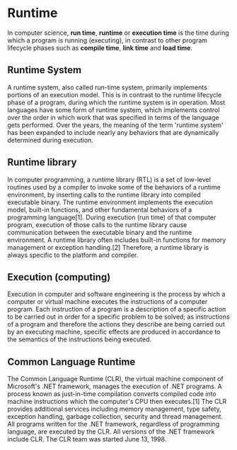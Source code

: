# Runtime
In computer science, __run time__, __runtime__ or __execution time__ is the time during which a program is running (executing), in contrast to other program lifecycle phases such as __compile time__, __link time__ and __load time__.

## Runtime System
A runtime system, also called run-time system, primarily implements portions of an execution model. This is in contrast to the runtime lifecycle phase of a program, during which the runtime system is in operation. Most languages have some form of runtime system, which implements control over the order in which work that was specified in terms of the language gets performed. Over the years, the meaning of the term 'runtime system' has been expanded to include nearly any behaviors that are dynamically determined during execution.

## Runtime library
In computer programming, a runtime library (RTL) is a set of low-level routines used by a compiler to invoke some of the behaviors of a runtime environment, by inserting calls to the runtime library into compiled executable binary. The runtime environment implements the execution model, built-in functions, and other fundamental behaviors of a programming language[1]. During execution (run time) of that computer program, execution of those calls to the runtime library cause communication between the executable binary and the runtime environment. A runtime library often includes built-in functions for memory management or exception handling.[2] Therefore, a runtime library is always specific to the platform and compiler.

## Execution (computing)
Execution in computer and software engineering is the process by which a computer or virtual machine executes the instructions of a computer program. Each instruction of a program is a description of a specific action to be carried out in order for a specific problem to be solved; as instructions of a program and therefore the actions they describe are being carried out by an executing machine, specific effects are produced in accordance to the semantics of the instructions being executed.

## Common Language Runtime
The Common Language Runtime (CLR), the virtual machine component of Microsoft's .NET framework, manages the execution of .NET programs. A process known as just-in-time compilation converts compiled code into machine instructions which the computer's CPU then executes.[1] The CLR provides additional services including memory management, type safety, exception handling, garbage collection, security and thread management. All programs written for the .NET framework, regardless of programming language, are executed by the CLR. All versions of the .NET framework include CLR. The CLR team was started June 13, 1998.

## 
